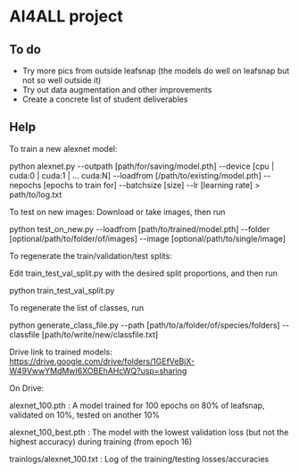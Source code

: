 # AI4ALL project

## To do
- Try more pics from outside leafsnap (the models do well on leafsnap but not so well outside it)
- Try out data augmentation and other improvements
- Create a concrete list of student deliverables

## Help
To train a new alexnet model:

python alexnet.py --outpath [path/for/saving/model.pth] --device [cpu | cuda:0 | cuda:1 | ... cuda:N] --loadfrom [/path/to/existing/model.pth] --nepochs [epochs to train for] --batchsize [size] --lr [learning rate] > path/to/log.txt

To test on new images:
Download or take images, then run

python test_on_new.py --loadfrom [path/to/trained/model.pth] --folder [optional/path/to/folder/of/images] --image [optional/path/to/single/image]

To regenerate the train/validation/test splits:

Edit train_test_val_split.py with the desired split proportions, and then run

python train_test_val_split.py

To regenerate the list of classes, run

python generate_class_file.py --path [path/to/a/folder/of/species/folders] --classfile [path/to/write/new/classfile.txt]


Drive link to trained models: https://drive.google.com/drive/folders/1GEfVeBjX-W49VwwYMdMwI6XOBEhAHcWQ?usp=sharing

On Drive:

alexnet_100.pth : A model trained for 100 epochs on 80% of leafsnap, validated on 10%, tested on another 10%

alexnet_100_best.pth : The model with the lowest validation loss (but not the highest accuracy) during training (from epoch 16)

trainlogs/alexnet_100.txt : Log of the training/testing losses/accuracies
